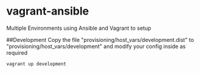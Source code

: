 vagrant-ansible
===============

Multiple Environments using Ansible and Vagrant to setup


##Development
Copy the file "provisioning/host_vars/development.dist" to "provisioning/host_vars/development" and modify your config inside as required

```sh
vagrant up development
```